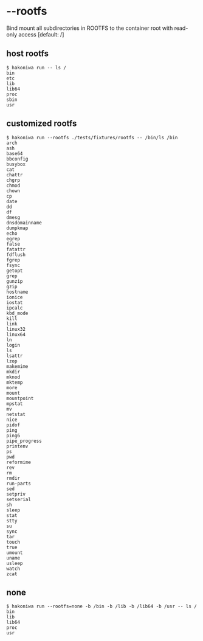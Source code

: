 # --rootfs

Bind mount all subdirectories in ROOTFS to the container root with read-only access [default: /]

## host rootfs

```console
$ hakoniwa run -- ls /
bin
etc
lib
lib64
proc
sbin
usr

```

## customized rootfs

```console
$ hakoniwa run --rootfs ./tests/fixtures/rootfs -- /bin/ls /bin
arch
ash
base64
bbconfig
busybox
cat
chattr
chgrp
chmod
chown
cp
date
dd
df
dmesg
dnsdomainname
dumpkmap
echo
egrep
false
fatattr
fdflush
fgrep
fsync
getopt
grep
gunzip
gzip
hostname
ionice
iostat
ipcalc
kbd_mode
kill
link
linux32
linux64
ln
login
ls
lsattr
lzop
makemime
mkdir
mknod
mktemp
more
mount
mountpoint
mpstat
mv
netstat
nice
pidof
ping
ping6
pipe_progress
printenv
ps
pwd
reformime
rev
rm
rmdir
run-parts
sed
setpriv
setserial
sh
sleep
stat
stty
su
sync
tar
touch
true
umount
uname
usleep
watch
zcat

```

## none

```console
$ hakoniwa run --rootfs=none -b /bin -b /lib -b /lib64 -b /usr -- ls /
bin
lib
lib64
proc
usr

```
